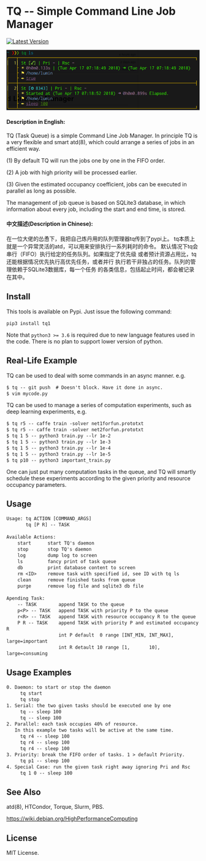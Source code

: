 TQ -- Simple Command Line Job Manager
===

[![Latest Version](https://pypip.in/version/tq1/badge.svg)](https://pypi.python.org/pypi/tq1/)

![tqls1](tqls1.png)

#### Description in English:

TQ (Task Queue) is a simple Command Line Job Manager. In principle TQ is
a very flexible and smart atd(8), which could arrange a series of jobs in
an efficient way.

(1) By default TQ will run the jobs one by one in the FIFO order.

(2) A job with high priority will be processed earlier.

(3) Given the estimated occupancy coefficient, jobs can be executed in
    parallel as long as possible.

The management of job queue is based on SQLite3 database, in which
information about every job, including the start and end time, is stored.

#### 中文描述(Description in Chinese):

在一位大佬的怂恿下，我把自己炼丹用的队列管理器tq传到了pypi上。
tq本质上就是一个异常灵活的atd，可以用来安排执行一系列耗时的命令。
默认情况下tq会串行（FIFO）执行给定的任务队列。如果指定了优先级
或者预计资源占用比，tq还能根据情况优先执行高优先任务，或者并行
执行若干非独占的任务。队列的管理依赖于SQLite3数据库，每一个任务
的各类信息，包括起止时间，都会被记录在其中。

## Install

This tools is available on Pypi. Just issue the following command:
```
pip3 install tq1
```
Note that `python3 >= 3.6` is required due to new language features used
in the code. There is no plan to support lower version of python.

## Real-Life Example

TQ can be used to deal with some commands in an async manner. e.g.
```
$ tq -- git push  # Doesn't block. Have it done in async.
$ vim mycode.py
```

TQ can be used to manage a series of computation experiments, such as
deep learning experiments, e.g.
```
$ tq r5 -- caffe train -solver net1forfun.prototxt
$ tq r5 -- caffe train -solver net2forfun.prototxt
$ tq 1 5 -- python3 train.py --lr 1e-2
$ tq 1 5 -- python3 train.py --lr 1e-3
$ tq 1 5 -- python3 train.py --lr 1e-4
$ tq 1 5 -- python3 train.py --lr 1e-5
$ tq p10 -- python3 important_train.py
```
One can just put many computation tasks in the queue, and TQ will smartly
schedule these experiments according to the given priority and resource
occupancy parameters.

## Usage

```
Usage: tq ACTION [COMMAND_ARGS]
       tq [P R] -- TASK

Available Actions:
    start      start TQ's daemon
    stop       stop TQ's daemon
    log        dump log to screen
    ls         fancy print of task queue
    db         print database content to screen
    rm <ID>    remove task with specified id, see ID with tq ls
    clean      remove finished tasks from queue
    purge      remove log file and sqlite3 db file

Apending Task:
    -- TASK        append TASK to the queue
    p<P> -- TASK   append TASK with priority P to the queue
    r<R> -- TASK   append TASK with resource occupancy R to the queue
    P R -- TASK    append TASK with priority P and estimated occupancy R
                   int P default  0 range [INT_MIN, INT_MAX], large=important
                   int R detault 10 range [1,       10],      large=consuming
```

## Usage Examples

```
0. Daemon: to start or stop the daemon
     tq start
     tq stop
1. Serial: the two given tasks should be executed one by one
     tq -- sleep 100
     tq -- sleep 100
2. Parallel: each task occupies 40% of resource.
   In this example two tasks will be active at the same time.
     tq r4 -- sleep 100
     tq r4 -- sleep 100
     tq r4 -- sleep 100
3. Priority: break the FIFO order of tasks. 1 > default Priority.
     tq p1 -- sleep 100
4. Special Case: run the given task right away ignoring Pri and Rsc
     tq 1 0 -- sleep 100
```

## See Also

atd(8), HTCondor, Torque, Slurm, PBS.

https://wiki.debian.org/HighPerformanceComputing

## License

MIT License.
